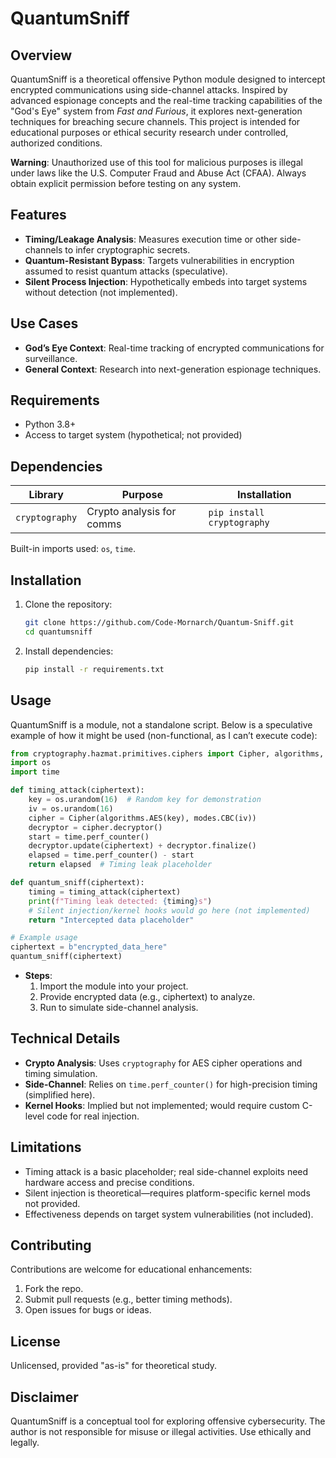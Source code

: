 # QuantumSniff

## Overview
QuantumSniff is a theoretical offensive Python module designed to intercept encrypted communications using side-channel attacks. Inspired by advanced espionage concepts and the real-time tracking capabilities of the "God's Eye" system from *Fast and Furious*, it explores next-generation techniques for breaching secure channels. This project is intended for educational purposes or ethical security research under controlled, authorized conditions.

**Warning**: Unauthorized use of this tool for malicious purposes is illegal under laws like the U.S. Computer Fraud and Abuse Act (CFAA). Always obtain explicit permission before testing on any system.

## Features
- **Timing/Leakage Analysis**: Measures execution time or other side-channels to infer cryptographic secrets.  
- **Quantum-Resistant Bypass**: Targets vulnerabilities in encryption assumed to resist quantum attacks (speculative).  
- **Silent Process Injection**: Hypothetically embeds into target systems without detection (not implemented).  

## Use Cases
- **God’s Eye Context**: Real-time tracking of encrypted communications for surveillance.  
- **General Context**: Research into next-generation espionage techniques.

## Requirements
- Python 3.8+  
- Access to target system (hypothetical; not provided)  

## Dependencies
| Library         | Purpose                     | Installation              |
|-----------------|-----------------------------|---------------------------|
| `cryptography`  | Crypto analysis for comms   | `pip install cryptography`|  

Built-in imports used: `os`, `time`.

## Installation
1. Clone the repository:
   ```bash
   git clone https://github.com/Code-Mornarch/Quantum-Sniff.git
   cd quantumsniff
   ```
2. Install dependencies:
   ```bash
   pip install -r requirements.txt
   ```

## Usage
QuantumSniff is a module, not a standalone script. Below is a speculative example of how it might be used (non-functional, as I can’t execute code):

```python
from cryptography.hazmat.primitives.ciphers import Cipher, algorithms, modes
import os
import time

def timing_attack(ciphertext):
    key = os.urandom(16)  # Random key for demonstration
    iv = os.urandom(16)
    cipher = Cipher(algorithms.AES(key), modes.CBC(iv))
    decryptor = cipher.decryptor()
    start = time.perf_counter()
    decryptor.update(ciphertext) + decryptor.finalize()
    elapsed = time.perf_counter() - start
    return elapsed  # Timing leak placeholder

def quantum_sniff(ciphertext):
    timing = timing_attack(ciphertext)
    print(f"Timing leak detected: {timing}s")
    # Silent injection/kernel hooks would go here (not implemented)
    return "Intercepted data placeholder"

# Example usage
ciphertext = b"encrypted_data_here"
quantum_sniff(ciphertext)
```

- **Steps**:  
  1. Import the module into your project.  
  2. Provide encrypted data (e.g., ciphertext) to analyze.  
  3. Run to simulate side-channel analysis.

## Technical Details
- **Crypto Analysis**: Uses `cryptography` for AES cipher operations and timing simulation.  
- **Side-Channel**: Relies on `time.perf_counter()` for high-precision timing (simplified here).  
- **Kernel Hooks**: Implied but not implemented; would require custom C-level code for real injection.

## Limitations
- Timing attack is a basic placeholder; real side-channel exploits need hardware access and precise conditions.  
- Silent injection is theoretical—requires platform-specific kernel mods not provided.  
- Effectiveness depends on target system vulnerabilities (not included).

## Contributing
Contributions are welcome for educational enhancements:  
1. Fork the repo.  
2. Submit pull requests (e.g., better timing methods).  
3. Open issues for bugs or ideas.

## License
Unlicensed, provided "as-is" for theoretical study.

## Disclaimer
QuantumSniff is a conceptual tool for exploring offensive cybersecurity. The author is not responsible for misuse or illegal activities. Use ethically and legally.

